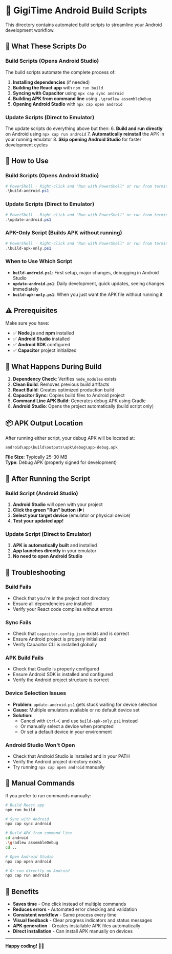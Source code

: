 # 🎵 GigiTime Android Build Scripts

This directory contains automated build scripts to streamline your Android development workflow.

## 📱 What These Scripts Do

### **Build Scripts** (Opens Android Studio)
The build scripts automate the complete process of:
1. **Installing dependencies** (if needed)
2. **Building the React app** with `npm run build`
3. **Syncing with Capacitor** using `npx cap sync android`
4. **Building APK from command line** using `.\gradlew assembleDebug`
5. **Opening Android Studio** with `npx cap open android`

### **Update Scripts** (Direct to Emulator)
The update scripts do everything above but then:
6. **Build and run directly** on Android using `npx cap run android`
7. **Automatically reinstall** the APK in your running emulator
8. **Skip opening Android Studio** for faster development cycles

## 🚀 How to Use

### **Build Scripts** (Opens Android Studio)
```powershell
# PowerShell - Right-click and "Run with PowerShell" or run from terminal:
.\build-android.ps1
```

### **Update Scripts** (Direct to Emulator)
```powershell
# PowerShell - Right-click and "Run with PowerShell" or run from terminal:
.\update-android.ps1
```

### **APK-Only Script** (Builds APK without running)
```powershell
# PowerShell - Right-click and "Run with PowerShell" or run from terminal:
.\build-apk-only.ps1
```

### **When to Use Which Script**
- **`build-android.ps1`**: First setup, major changes, debugging in Android Studio
- **`update-android.ps1`**: Daily development, quick updates, seeing changes immediately
- **`build-apk-only.ps1`**: When you just want the APK file without running it

## ⚠️ Prerequisites

Make sure you have:
- ✅ **Node.js** and **npm** installed
- ✅ **Android Studio** installed
- ✅ **Android SDK** configured
- ✅ **Capacitor** project initialized

## 🔧 What Happens During Build

1. **Dependency Check**: Verifies `node_modules` exists
2. **Clean Build**: Removes previous build artifacts
3. **React Build**: Creates optimized production build
4. **Capacitor Sync**: Copies build files to Android project
5. **Command Line APK Build**: Generates debug APK using Gradle
6. **Android Studio**: Opens the project automatically (build script only)

## 📦 APK Output Location

After running either script, your debug APK will be located at:
```
android\app\build\outputs\apk\debug\app-debug.apk
```

**File Size**: Typically 25-30 MB  
**Type**: Debug APK (properly signed for development)

## 🎯 After Running the Script

### **Build Script** (Android Studio)
1. **Android Studio** will open with your project
2. **Click the green "Run" button** (▶️)
3. **Select your target device** (emulator or physical device)
4. **Test your updated app!**

### **Update Script** (Direct to Emulator)
1. **APK is automatically built** and installed
2. **App launches directly** in your emulator
3. **No need to open Android Studio**

## 🐛 Troubleshooting

### Build Fails
- Check that you're in the project root directory
- Ensure all dependencies are installed
- Verify your React code compiles without errors

### Sync Fails
- Check that `capacitor.config.json` exists and is correct
- Ensure Android project is properly initialized
- Verify Capacitor CLI is installed globally

### APK Build Fails
- Check that Gradle is properly configured
- Ensure Android SDK is installed and configured
- Verify the Android project structure is correct

### Device Selection Issues
- **Problem**: `update-android.ps1` gets stuck waiting for device selection
- **Cause**: Multiple emulators available or no default device set
- **Solution**: 
  - Cancel with `Ctrl+C` and use `build-apk-only.ps1` instead
  - Or manually select a device when prompted
  - Or set a default device in your environment

### Android Studio Won't Open
- Check that Android Studio is installed and in your PATH
- Verify the Android project directory exists
- Try running `npx cap open android` manually

## 📝 Manual Commands

If you prefer to run commands manually:

```bash
# Build React app
npm run build

# Sync with Android
npx cap sync android

# Build APK from command line
cd android
.\gradlew assembleDebug
cd ..

# Open Android Studio
npx cap open android

# Or run directly on Android
npx cap run android
```

## 🎉 Benefits

- **Saves time** - One click instead of multiple commands
- **Reduces errors** - Automated error checking and validation
- **Consistent workflow** - Same process every time
- **Visual feedback** - Clear progress indicators and status messages
- **APK generation** - Creates installable APK files automatically
- **Direct installation** - Can install APK manually on devices

---

**Happy coding! 🎵🥁**
